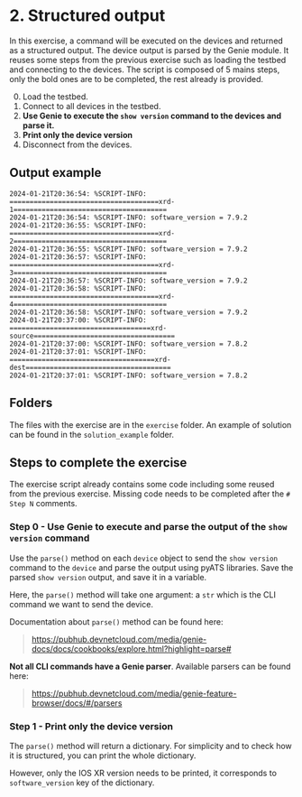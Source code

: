 # 2. Structured output

In this exercise, a command will be executed on the devices and returned as a structured output. The device output is parsed by the Genie module.
It reuses some steps from the previous exercise such as loading the testbed and connecting to the devices.
The script is composed of 5 mains steps, only the bold ones are to be completed, the rest already is provided.

0. Load the testbed.
1. Connect to all devices in the testbed.
2. **Use Genie to execute the `show version` command to the devices and parse it.**
3. **Print only the device version**
4. Disconnect from the devices.

## Output example

```
2024-01-21T20:36:54: %SCRIPT-INFO: =====================================xrd-1======================================
2024-01-21T20:36:54: %SCRIPT-INFO: software_version = 7.9.2
2024-01-21T20:36:55: %SCRIPT-INFO: =====================================xrd-2======================================
2024-01-21T20:36:55: %SCRIPT-INFO: software_version = 7.9.2
2024-01-21T20:36:57: %SCRIPT-INFO: =====================================xrd-3======================================
2024-01-21T20:36:57: %SCRIPT-INFO: software_version = 7.9.2
2024-01-21T20:36:58: %SCRIPT-INFO: =====================================xrd-4======================================
2024-01-21T20:36:58: %SCRIPT-INFO: software_version = 7.9.2
2024-01-21T20:37:00: %SCRIPT-INFO: ===================================xrd-source===================================
2024-01-21T20:37:00: %SCRIPT-INFO: software_version = 7.8.2
2024-01-21T20:37:01: %SCRIPT-INFO: ====================================xrd-dest====================================
2024-01-21T20:37:01: %SCRIPT-INFO: software_version = 7.8.2
```

## Folders

The files with the exercise are in the `exercise` folder. An example of solution can be found in the `solution_example` folder.

## Steps to complete the exercise

The exercise script already contains some code including some reused from the previous exercise. Missing code needs to be completed after the `# Step N` comments.

### Step 0 - Use Genie to execute and parse the output of the `show version` command

Use the `parse()` method on each `device` object to send the `show version` command to the `device` and parse the output using pyATS libraries. Save the parsed `show version` output, and save it in a variable.

Here, the `parse()` method will take one argument: a `str` which is the CLI command we want to send the device. 

Documentation about `parse()` method can be found here:

> https://pubhub.devnetcloud.com/media/genie-docs/docs/cookbooks/explore.html?highlight=parse#

**Not all CLI commands have a Genie parser**. Available parsers can be found here:

> https://pubhub.devnetcloud.com/media/genie-feature-browser/docs/#/parsers

### Step 1 - Print only the device version

The `parse()` method will return a dictionary. For simplicity and to check how it is structured, you can print the whole dictionary.

However, only the IOS XR version needs to be printed, it corresponds to `software_version` key of the dictionary.